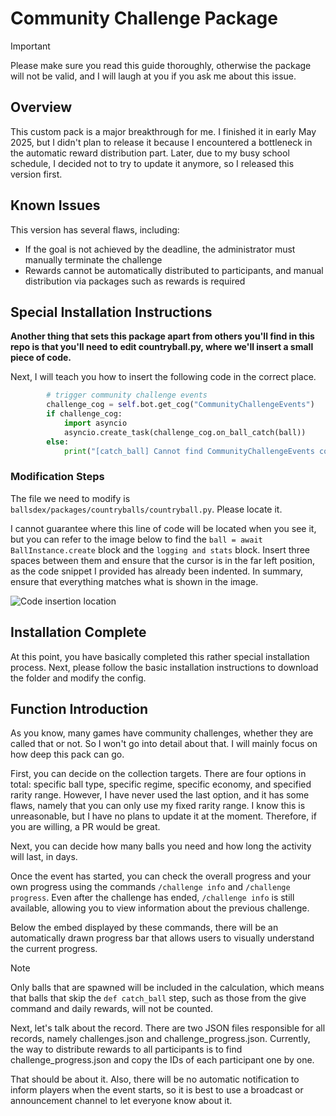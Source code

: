 # Community Challenge Package

> [!IMPORTANT]  
> Please make sure you read this guide thoroughly, otherwise the package will not be valid, and I will laugh at you if you ask me about this issue.

## Overview

This custom pack is a major breakthrough for me. I finished it in early May 2025, but I didn't plan to release it because I encountered a bottleneck in the automatic reward distribution part. Later, due to my busy school schedule, I decided not to try to update it anymore, so I released this version first.

## Known Issues

This version has several flaws, including:

- If the goal is not achieved by the deadline, the administrator must manually terminate the challenge
- Rewards cannot be automatically distributed to participants, and manual distribution via packages such as rewards is required

## Special Installation Instructions

**Another thing that sets this package apart from others you'll find in this repo is that you'll need to edit countryball.py, where we'll insert a small piece of code.**

Next, I will teach you how to insert the following code in the correct place.

```py
        # trigger community challenge events
        challenge_cog = self.bot.get_cog("CommunityChallengeEvents")
        if challenge_cog:
            import asyncio
            asyncio.create_task(challenge_cog.on_ball_catch(ball))
        else:
            print("[catch_ball] Cannot find CommunityChallengeEvents cog, cannot trigger on_ball_catch")
```

### Modification Steps

The file we need to modify is `ballsdex/packages/countryballs/countryball.py`. Please locate it.

I cannot guarantee where this line of code will be located when you see it, but you can refer to the image below to find the `ball = await BallInstance.create` block and the `logging and stats` block. Insert three spaces between them and ensure that the cursor is in the far left position, as the code snippet I provided has already been indented. In summary, ensure that everything matches what is shown in the image.

![Code insertion location](https://upload.cc/i1/2025/08/25/TMEFqI.png)

## Installation Complete

At this point, you have basically completed this rather special installation process. Next, please follow the basic installation instructions to download the folder and modify the config.

## Function Introduction

As you know, many games have community challenges, whether they are called that or not. So I won't go into detail about that. I will mainly focus on how deep this pack can go.

First, you can decide on the collection targets. There are four options in total: specific ball type, specific regime, specific economy, and specified rarity range. However, I have never used the last option, and it has some flaws, namely that you can only use my fixed rarity range. I know this is unreasonable, but I have no plans to update it at the moment. Therefore, if you are willing, a PR would be great.

Next, you can decide how many balls you need and how long the activity will last, in days.

Once the event has started, you can check the overall progress and your own progress using the commands `/challenge info` and `/challenge progress`. Even after the challenge has ended, `/challenge info` is still available, allowing you to view information about the previous challenge.

Below the embed displayed by these commands, there will be an automatically drawn progress bar that allows users to visually understand the current progress.

> [!NOTE]  
> Only balls that are spawned will be included in the calculation, which means that balls that skip the `def catch_ball` step, such as those from the give command and daily rewards, will not be counted.

Next, let's talk about the record. There are two JSON files responsible for all records, namely challenges.json and challenge_progress.json. Currently, the way to distribute rewards to all participants is to find challenge_progress.json and copy the IDs of each participant one by one.

That should be about it. Also, there will be no automatic notification to inform players when the event starts, so it is best to use a broadcast or announcement channel to let everyone know about it.